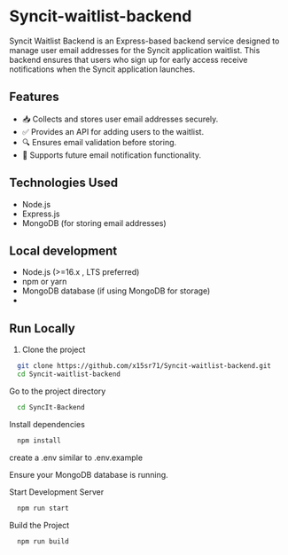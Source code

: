 
# Syncit-waitlist-backend

Syncit Waitlist Backend is an Express-based backend service designed to manage user email addresses for the Syncit application waitlist. This backend ensures that users who sign up for early access receive notifications when the Syncit application launches.


## Features

- 📥 Collects and stores user email addresses securely.
- ✅ Provides an API for adding users to the waitlist.
- 🔍 Ensures email validation before storing.
- 📢 Supports future email notification functionality.

## Technologies Used
- Node.js
- Express.js
- MongoDB (for storing email addresses)
## Local development

- Node.js (>=16.x , LTS preferred)
- npm or yarn
- MongoDB database (if using MongoDB for storage)
- 
## Run Locally

1. Clone the project

```bash
  git clone https://github.com/x15sr71/Syncit-waitlist-backend.git
  cd Syncit-waitlist-backend
```

Go to the project directory

```bash
  cd SyncIt-Backend
```

Install dependencies

```bash
  npm install
````

create a .env similar to .env.example

Ensure your MongoDB database is running.

Start Development Server

````bash
  npm run start
````

Build the Project
````bash
  npm run build
````

